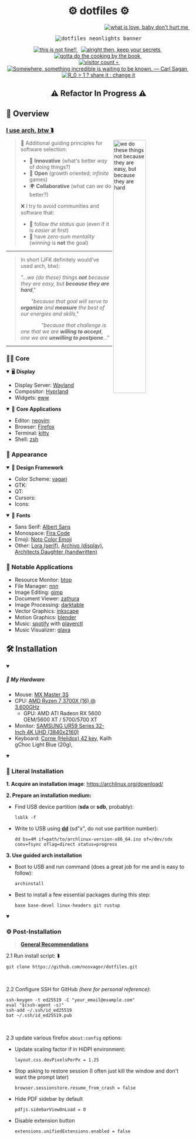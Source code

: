 <!-- ========================================================================== -->
<!-- ⚙️ heading {{{ -->
<h1 align="center">⚙️ dotfiles ⚙️</h1>

<p align="right">
    <a href="https://github.com/nosvagor/dotfiles/stargazers">
        <img
            src="https://img.shields.io/github/stars/nosvagor/dotfiles?color=ecc45d&logo=apachespark&labelColor=24283b&logoColor=ecc45d&style=for-the-badge"
            title="what is love, baby don't hurt me"
        >
    </a>
    &nbsp;
    <!-- <a href="https://cullyn.eth/"> -->
    <!--     <img -->
    <!--         src="https://img.shields.io/github/sponsors/nosvagor?color=dc60bf&logo=githubsponsors&labelColor=24283b&logoColor=dc60bf&style=for-the-badge" -->
    <!--         title="github sponsors not set up, pref ETH to cullyn.eth for now" -->
    <!--     > -->
    <!-- </a> -->
</p>

<p align="center">
    <kbd>
        <img
            alt="dotfiles neonlights banner"
            src="https://github.com/nosvagor/dotfiles/blob/main/share/dotfiles-banner.gif?raw=true"/>
    </kbd>
</p>

<p align="center">
  <a href="https://github.com/nosvagor/dotfiles/issues">
      <img
          src="https://img.shields.io/github/issues/nosvagor/dotfiles?color=ed5f6f&logo=fireship&labelColor=24283b&logoColor=ed5f6f&style=for-the-badge"
          title="this is not fine!!"
      >
  </a>
  &nbsp;
  <a href="https://github.com/nosvagor/dotfiles/discussions">
      <img
          title="alright then, keep your secrets"
          src="https://img.shields.io/github/discussions/nosvagor/dotfiles?color=ec9055&logo=github&labelColor=24283b&logoColor=ec9055&style=for-the-badge"
      >
  </a>
  &nbsp;
  <a href="https://github.com/nosvagor/dotfiles/contributors">
      <img
          src="https://img.shields.io/github/contributors/nosvagor/dotfiles?color=86b96f&logo=gitea&labelColor=24283b&logoColor=86b96f&style=for-the-badge"
          title="gotta do the cooking by the book"
      >
  </a>
  &nbsp;
  <br>
  &nbsp;
  <a href="https://www.reddit.com/r/unixporn/">
      <img
          src="https://vbr.wocr.tk/badge?color=59b5e5&logoColor=59b5e5&page_id=nosvagor/dotfiles&logo=linux&style=for-the-badge&lcolor=24283b"
          alt="visitor count 💀"
          title="hello there (I use arch, neovim, and rust, btw)"
      >
  </a>
  &nbsp;
  <a href="https://github.com/nosvagor/dotfiles/network/members">
      <img
          src="https://img.shields.io/github/forks/nosvagor/dotfiles?color=6c88f4&logo=git&labelColor=24283b&logoColor=6c88f4&style=for-the-badge"
          title="Somewhere, something incredible is waiting to be known. &mdash; Carl Sagan"
      >
  </a>
  &nbsp;
  <a href="https://youtu.be/gxAaO2rsdIs">
      <img
          src="https://img.shields.io/github/license/nosvagor/dotfiles?color=9d71f0&logo=gnu&labelColor=24283b&logoColor=9d71f0&style=for-the-badge"
          title="R_0 > 1 ? share it : change it"
      >
  </a>
</p>
<!-- }}} -->
<!-- ========================================================================== -->

<h2 align="center"> ⚠️ Refactor In Progress ⚠️</h2>

## 👾 Overview

### **[I use arch, btw ⮯](https://wiki.archlinux.org/title/Arch_Linux)**

<img
    src="https://github.com/nosvagor/dotfiles/blob/main/share/social-preview.jpg?raw=true"
    title="we do these things not because they are easy, but because they are hard"
    width=42%
    align=right
/>

> 🌟 Additional guiding principles for software selection:
>
> - 🧪 **Innovative** (what's better _way_ of doing things?)
> - 📖 **Open** (growth oriented; _infinite_ games)
> - 🌍 **Collaborative** (what can _we_ do better?)
>
> ❌ I try to avoid communities and software that:
>
> - 🚩 follow _the status quo_ (even if it is _easier_ at first)
> - 🥧 have _zero-sum mentality_ (_winning_ is **not** the goal)

---

> In short (JFK definitely would've used arch, btw):
>
> _"...we {do these} things **not** because they are easy, but **because they are hard**_,"<br>
>
> &emsp;&emsp;_"because that goal will serve to **organize** and **measure** the best of our energies and skills_,"<br>
>
> &emsp;&emsp;&emsp;&emsp;_"because that challenge is one that we are **willing to accept**, one we are **unwilling to postpone**_..."

---

### 👨‍💻 Core

<details open>
<summary>🖥️ <b>Display</b></summary>

- Display Server: [Wayland](https://wiki.archlinux.org/title/Wayland)
- Compositor: [Hyprland](https://hyprland.org/)
- Widgets: [eww](https://github.com/elkowar/eww)

</details>

<details open>
<summary>🎯 <b>Core Applications</b></summary>

- Editor: [neovim](https://neovim.io/)
- Browser: [Firefox](https://www.mozilla.org/en-US/firefox/developer/)
- Terminal: [kitty](https://sw.kovidgoyal.net/kitty/)
- Shell: [zsh](https://wiki.archlinux.org/title/zsh)

</details>

### 🎥 Appearance

<details open>
<summary>🎨 <b>Design Framework</b></summary>

- Color Scheme: [vagari](https://github.com/nosvagor/vagari#palette)
- GTK:
- QT:
- Cursors:
- Icons:

</details>

<details open>
<summary>💬 <b>Fonts</b></summary>

- Sans Serif: [Albert Sans](https://fonts.google.com/specimen/Albert+Sans?query=Albert+Sans)
- Monospace: [Fira Code](https://github.com/tonsky/FiraCode)
- Emoji: [Noto Color Emoji](https://fonts.google.com/noto/specimen/Noto+Color+Emoji)
- Other: [Lora (serif)](https://fonts.google.com/specimen/Lora),
  [Archivo (display)](https://fonts.google.com/specimen/Archivo),
  [Architects Daughter (handwritten)](https://fonts.google.com/specimen/Architects+Daughter)

</details>

### 🍎 Notable Applications

- Resource Monitor: [btop](https://github.com/aristocratos/btop)
- File Manager: [nnn](https://github.com/jarun/nnn)
- Image Editing: [gimp](https://www.gimp.org/)
- Document Viewer: [zathura](https://wiki.archlinux.org/title/zathura)
- Image Processing: [darktable](https://www.darktable.org/)
- Vector Graphics: [inkscape](https://inkscape.org/)
- Motion Graphics: [blender](https://www.blender.org/)
- Music: [spotify](www.spotify.com) with [playerctl](https://github.com/altdesktop/playerctl)
- Music Visualizer: [glava](https://github.com/jarcode-foss/glava)

</details>

## 🛠️ Installation

<details open>
<summary><h5> 🧰 My Hardware</h5></summary>

- Mouse: [MX Master 3S](https://www.logitech.com/en-us/products/mice/mx-master-3s.910-006556.html)
- CPU: [AMD Ryzen 7 3700X (16) @ 3.600GHz](https://www.amd.com/en/products/cpu/amd-ryzen-7-3700x)
    - GPU: AMD ATI Radeon RX 5600 OEM/5600 XT / 5700/5700 XT
- Monitor: [SAMSUNG UR59 Series 32-Inch 4K UHD (3840x2160)](https://a.co/d/bZtUse0)
- Keyboard: [Corne (Helidox) 42 key](https://keebmaker.com/products/corne-low-profile), Kailh gChoc Light Blue (20g),

</details>

<details open>
<summary><h3> 🔩 Literal Installation</h3></summary>

**1. Acquire an installation image**: https://archlinux.org/download/

**2. Prepare an installation medium:**

- Find USB device partition (**sda** or **sdb**, probably):

      lsblk -f

- Write to USB using **[dd](https://wiki.archlinux.org/title/Dd)** (sd"x", do not use partition number):

      dd bs=4M if=path/to/archlinux-version-x86_64.iso of=/dev/sdx conv=fsync oflag=direct status=progress

**3. Use guided arch installation**

- Boot to USB and run command (does a great job for me and is easy to follow):

      archinstall

- Best to install a few essential packages during this step:

      base base-devel linux-headers git rustup

</details>

<details open>
<summary><h3> ⚙️  Post-Installation </h3></summary>

> **[General Recommendations](https://wiki.archlinux.org/title/General_recommendations)**

2.1 Run install script: ⮯

    git clone https://github.com/nosvagor/dotfiles.git

&nbsp;


2.2 Configure SSH for GitHub _(here for personal reference)_:

    ssh-keygen -t ed25519 -C "your_email@example.com"
    eval "$(ssh-agent -s)"
    ssh-add ~/.ssh/id_ed25519
    bat ~/.ssh/id_ed25519.pub

&nbsp;

2.3 update various firefox `about:config` options:

- Update scaling factor if in HiDPI environment:

      layout.css.devPixelsPerPx = 1.25

- Stop asking to restore session (I often just kill the window and don't want the prompt later)

      browser.sessionstore.resume_from_crash = false

- Hide PDF sidebar by default

      pdfjs.sidebarViewOnLoad = 0

- Disable extension button

      extensions.unifiedExtensions.enabled = false
